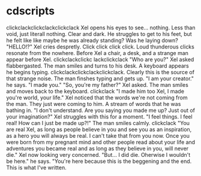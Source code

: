 # cdscripts

clickclackclickclackclickclack Xel opens his eyes to see... nothing. Less than void, just literall nothing. Clear and dark. He struggles to get to his feet, 
but he felt like like maybe he was already standing? Was he laying down? "HELLO!?" Xel cries despretly. Click click click click. 
Loud thunderous clicks resonate from the nowhere. Before Xel a chair, a desk, and a strange man appear before Xel. clickclackclickc
lackclickclack "Who are you?" Xel asked flabbergasted. The man smiles and turns to his desk. A keyboard appears he begins typing. 
clickclackclickclackclickclack. Clearly this is the source of that strange noise. The man finshes typing and gets up. "I am your creator."
he says. "I made you." "So, you're my father?" Xel asked. The man smiles and moves back to the keyboard. clickclack "I made him too Xel, 
I made you're world, your life." Xel noticed that the words we're not coming from the man. They just were coming to him. A stream of words
that he was bathing in. "I don't understand. Are you saying you made me up? Just out of your imagination?" Xel struggles with this for a 
moment. "I feel things. I feel real! How can I just be made up?!" The man smiles calmly. clickclack "You are real Xel, as long as people
believe in you and see you as an inspiration, as a hero you will always be real. I can't take that from you now. Once you were born from 
my pregnant mind and other people read about your life and adventures you became real and as long as they believe in you, will never die."
Xel now looking very concerned. "But... I did die. Oherwise I wouldn't be here." he says. "You're here because this is the beggening and 
the end. This is what I've written. 

